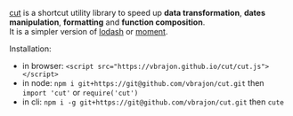 [cut](https://github.com/vbrajon/cut) is a shortcut utility library to speed up **data transformation**, **dates manipulation**, **formatting** and **function composition**.  
It is a simpler version of [lodash](https://github.com/lodash/lodash) or [moment](https://github.com/moment/moment/).

Installation:
- in browser: `<script src="https://vbrajon.github.io/cut/cut.js"></script>`
- in node: `npm i git+https://git@github.com/vbrajon/cut.git` then `import 'cut'` or `require('cut')`
- in cli: `npm i -g git+https://git@github.com/vbrajon/cut.git` then `cute`
